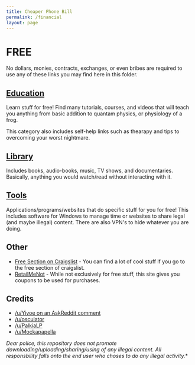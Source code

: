 ```yaml
---
title: Cheaper Phone Bill
permalink: /financial
layout: page
---
```



# FREE

No dollars, monies, contracts, exchanges, or even bribes are required to use any of these links you may find here in this folder.

## [Education](https://kreloc.github.io/financial/free/education)

Learn stuff for free! Find many tutorials, courses, and videos that will teach you anything from basic addition to quantam physics, or physiology of a frog.

This category also includes self-help links such as thearapy and tips to overcoming your worst nightmare.

## [Library](https://kreloc.github.io/financial/free/library)

Includes books, audio-books, music, TV shows, and documentaries. Basically, anything you would watch/read without interacting with it.

## [Tools](https://kreloc.github.io/financial/free/tools)

Applications/programs/websites that do specific stuff for you for free! This includes software for Windows to manage time or websites to share legal (and maybe illegal) content. There are also VPN's to hide whatever you are doing.

## Other

* [Free Section on Craigslist](https://craigslist.org/search/zip) - You can find a lot of cool stuff if you go to the free section of craigslist.
* [RetailMeNot](https://www.retailmenot.com/) - While not exclusively for free stuff, this site gives you coupons to be used for purchases.

## Credits

* [/u/Yivoe on an AskReddit comment](https://www.reddit.com/r/AskReddit/comments/2yw771/what_free_things_on_the_internet_should_everyone/cpdiimu)
* [/u/osculator](https://docs.google.com/document/d/17FgH3z88UFYUscw4CHkStbz8FC-e6x1v5X9Hjo9b6eo/pub)
* [/u/PalkiaLP](https://www.reddit.com/r/AskReddit/comments/2ngpqo/w/cmdh1xy)
* [/u/Mockapapella](https://www.reddit.com/r/AskReddit/comments/2ngpqo/w/cmdom3l)

*Dear police, this repository does not promote downloading/uploading/sharing/using of any illegal content. All responsbility falls onto the end user who choses to do any illegal activity.**
